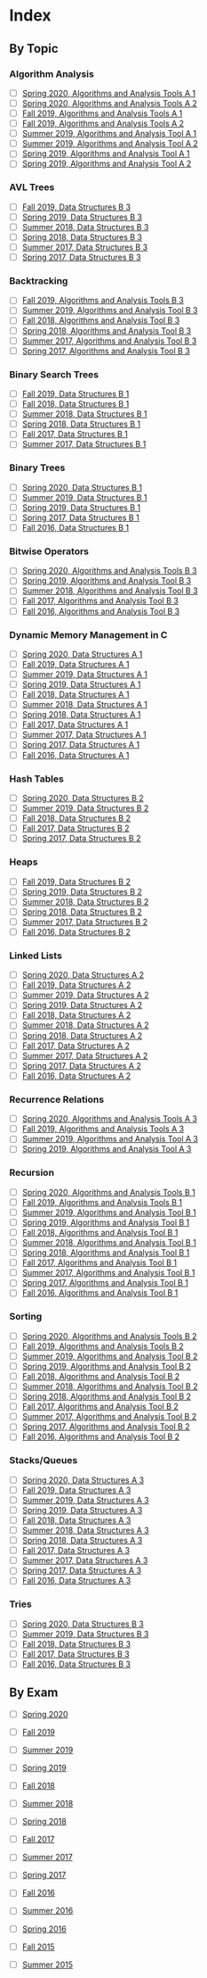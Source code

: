 # Index

## By Topic

### Algorithm Analysis

* [ ] [Spring 2020, Algorithms and Analysis Tools A 1](2020/spring-2020.md#a-1-algorithm-analysis)
* [ ] [Spring 2020, Algorithms and Analysis Tools A 2](2020/spring-2020.md#a-2-algorithm-analysis)
* [ ] [Fall 2019, Algorithms and Analysis Tools A 1](2019/fall-2019.md#a-1-algorithm-analysis)
* [ ] [Fall 2019, Algorithms and Analysis Tools A 2](2019/fall-2019.md#a-2-algorithm-analysis)
* [ ] [Summer 2019, Algorithms and Analysis Tool A 1](2019/summer-2019.md#a-1-algorithm-analysis)
* [ ] [Summer 2019, Algorithms and Analysis Tool A 2](2019/summer-2019.md#a-2-algorithm-analysis)
* [ ] [Spring 2019, Algorithms and Analysis Tool A 1](2019/spring-2019.md#a-1-algorithm-analysis)
* [ ] [Spring 2019, Algorithms and Analysis Tool A 2](2019/spring-2019.md#a-2-algorithm-analysis)

### AVL Trees

* [ ] [Fall 2019, Data Structures B 3](2019/fall-2019.md#b-3-avl-trees)
* [ ] [Spring 2019, Data Structures B 3](2019/spring-2019.md#b-3-avl-trees)
* [ ] [Summer 2018, Data Structures B 3](2018/summer-2018.md#b-3-avl-trees)
* [ ] [Spring 2018, Data Structures B 3](2018/spring-2018.md#b-3-avl-trees)
* [ ] [Summer 2017, Data Structures B 3](2017/summer-2017.md#b-3-avl-trees)
* [ ] [Spring 2017, Data Structures B 3](2017/spring-2017.md#b-3-avl-trees)

### Backtracking

* [ ] [Fall 2019, Algorithms and Analysis Tools B 3](2019/fall-2019.md#b-3-backtracking)
* [ ] [Summer 2019, Algorithms and Analysis Tool B 3](2019/summer-2019.md#b-3-backtracking)
* [ ] [Fall 2018, Algorithms and Analysis Tool B 3](2018/fall-2018.md#b-3-backtracking)
* [ ] [Spring 2018, Algorithms and Analysis Tool B 3](2018/spring-2018.md#b-3-backtracking)
* [ ] [Summer 2017, Algorithms and Analysis Tool B 3](2017/summer-2017.md#b-3-backtracking)
* [ ] [Spring 2017, Algorithms and Analysis Tool B 3](2017/spring-2017.md#b-3-backtracking)

### Binary Search Trees

* [ ] [Fall 2019, Data Structures B 1](2019/fall-2019.md#b-1-binary-search-trees)
* [ ] [Fall 2018, Data Structures B 1](2018/fall-2018.md#b-1-binary-search-trees)
* [ ] [Summer 2018, Data Structures B 1](2018/summer-2018.md#b-1-binary-search-trees)
* [ ] [Spring 2018, Data Structures B 1](2018/spring-2018.md#b-1-binary-search-trees)
* [ ] [Fall 2017, Data Structures B 1](2017/fall-2017.md#b-1-binary-search-trees)
* [ ] [Summer 2017, Data Structures B 1](2017/summer-2017.md#b-1-binary-search-trees)

### Binary Trees

* [ ] [Spring 2020, Data Structures B 1](2020/spring-2020.md#b-1-binary-trees)
* [ ] [Summer 2019, Data Structures B 1](2019/summer-2019.md#b-1-binary-trees)
* [ ] [Spring 2019, Data Structures B 1](2019/spring-2019.md#b-1-binary-trees)
* [ ] [Spring 2017, Data Structures B 1](2017/spring-2017.md#b-1-binary-trees)
* [ ] [Fall 2016, Data Structures B 1](2016/fall-2016.md#b-1-binary-trees)

### Bitwise Operators

* [ ] [Spring 2020, Algorithms and Analysis Tools B 3](2020/spring-2020.md#b-3-bitwise-operators)
* [ ] [Spring 2019, Algorithms and Analysis Tool B 3](2019/spring-2019.md#b-3-bitwise-operators)
* [ ] [Summer 2018, Algorithms and Analysis Tool B 3](2018/summer-2018.md#b-3-bitwise-operators)
* [ ] [Fall 2017, Algorithms and Analysis Tool B 3](2017/fall-2017.md#b-3-bitwise-operators)
* [ ] [Fall 2016, Algorithms and Analysis Tool B 3](2016/fall-2016.md#b-3-bitwise-operators)

### Dynamic Memory Management in C

* [ ] [Spring 2020, Data Structures A 1](2020/spring-2020.md#1a-dynamic-memory-management-in-c)
* [ ] [Fall 2019, Data Structures A 1](2019/fall-2019.md#a-1-dynamic-memory-management-in-c)
* [ ] [Summer 2019, Data Structures A 1](2019/summer-2019.md#a-1-dynamic-memory-management-in-c)
* [ ] [Spring 2019, Data Structures A 1](2019/spring-2019.md#a-1-dynamic-memory-management-in-c)
* [ ] [Fall 2018, Data Structures A 1](2018/fall-2018.md#a-1-dynamic-memory-management-in-c)
* [ ] [Summer 2018, Data Structures A 1](2018/summer-2018.md#a-1-dynamic-memory-management-in-c)
* [ ] [Spring 2018, Data Structures A 1](2018/spring-2018.md#a-1-dynamic-memory-management-in-c)
* [ ] [Fall 2017, Data Structures A 1](2017/fall-2017.md#a-1-dynamic-memory-management-in-c)
* [ ] [Summer 2017, Data Structures A 1](2017/summer-2017.md#a-1-dynamic-memory-management-in-c)
* [ ] [Spring 2017, Data Structures A 1](2017/spring-2017.md#a-1-dynamic-memory-management-in-c)
* [ ] [Fall 2016, Data Structures A 1](2016/fall-2016.md#a-1-dynamic-memory-management-in-c)

### Hash Tables

* [ ] [Spring 2020, Data Structures B 2](2020/spring-2020.md#b-2-hash-tables)
* [ ] [Summer 2019, Data Structures B 2](2019/summer-2019.md#b-2-hash-tables)
* [ ] [Fall 2018, Data Structures B 2](2018/fall-2018.md#b-2-hash-tables)
* [ ] [Fall 2017, Data Structures B 2](2017/fall-2017.md#b-2-hash-tables)
* [ ] [Spring 2017, Data Structures B 2](2017/spring-2017.md#b-2-hash-maps)

### Heaps

* [ ] [Fall 2019, Data Structures B 2](2019/fall-2019.md#b-2-heaps)
* [ ] [Spring 2019, Data Structures B 2](2019/spring-2019.md#b-2-heaps)
* [ ] [Summer 2018, Data Structures B 2](2018/summer-2018.md#b-2-heaps)
* [ ] [Spring 2018, Data Structures B 2](2018/spring-2018.md#b-2-binary-heaps)
* [ ] [Summer 2017, Data Structures B 2](2017/summer-2017.md#b-2-heaps)
* [ ] [Fall 2016, Data Structures B 2](2016/fall-2016.md#b-2-binary-heaps)

### Linked Lists

* [ ] [Spring 2020, Data Structures A 2](2020/spring-2020.md#a-2-linked-lists)
* [ ] [Fall 2019, Data Structures A 2](2019/fall-2019.md#a-2-linked-lists)
* [ ] [Summer 2019, Data Structures A 2](2019/summer-2019.md#a-2-linked-lists)
* [ ] [Spring 2019, Data Structures A 2](2019/spring-2019.md#a-2-linked-lists)
* [ ] [Fall 2018, Data Structures A 2](2018/fall-2018.md#a-2-linked-lists)
* [ ] [Summer 2018, Data Structures A 2](2018/summer-2018.md#a-2-linked-lists)
* [ ] [Spring 2018, Data Structures A 2](2018/spring-2018.md#a-2-linked-lists)
* [ ] [Fall 2017, Data Structures A 2](2017/fall-2017.md#a-2-linked-lists)
* [ ] [Summer 2017, Data Structures A 2](2017/summer-2017.md#a-2-linked-lists)
* [ ] [Spring 2017, Data Structures A 2](2017/spring-2017.md#a-2-linked-lists)
* [ ] [Fall 2016, Data Structures A 2](2016/fall-2016.md#a-2-linked-lists)

### Recurrence Relations

* [ ] [Spring 2020, Algorithms and Analysis Tools A 3](2020/spring-2020.md#a-3-recurrence-relations)
* [ ] [Fall 2019, Algorithms and Analysis Tools A 3](2019/fall-2019.md#a-3-recurrence-relations)
* [ ] [Summer 2019, Algorithms and Analysis Tool A 3](2019/summer-2019.md#a-3-recurrence-relations)
* [ ] [Spring 2019, Algorithms and Analysis Tool A 3](2019/spring-2019.md#a-3-summations-and-recurrence-relations)

### Recursion

* [ ] [Spring 2020, Algorithms and Analysis Tools B 1](2020/spring-2020.md#b-1-recursive-coding)
* [ ] [Fall 2019, Algorithms and Analysis Tools B 1](2019/fall-2019.md#b-1-recursive-coding)
* [ ] [Summer 2019, Algorithms and Analysis Tool B 1](2019/summer-2019.md#b-1-recursive-coding)
* [ ] [Spring 2019, Algorithms and Analysis Tool B 1](2019/spring-2019.md#b-1-recursive-coding)
* [ ] [Fall 2018, Algorithms and Analysis Tool B 1](2018/fall-2018.md#b-1-recursive-coding)
* [ ] [Summer 2018, Algorithms and Analysis Tool B 1](2018/summer-2018.md#b-1-recursive-coding)
* [ ] [Spring 2018, Algorithms and Analysis Tool B 1](2018/spring-2018.md#b-1-recursive-coding)
* [ ] [Fall 2017, Algorithms and Analysis Tool B 1](2017/fall-2017.md#b-1-recursive-coding)
* [ ] [Summer 2017, Algorithms and Analysis Tool B 1](2017/summer-2017.md#b-1-recursive-coding)
* [ ] [Spring 2017, Algorithms and Analysis Tool B 1](2017/spring-2017.md#b-1-recursive-coding)
* [ ] [Fall 2016, Algorithms and Analysis Tool B 1](2016/fall-2016.md#b-1-recursive-coding)

### Sorting

* [ ] [Spring 2020, Algorithms and Analysis Tools B 2](2020/spring-2020.md#b-2-sorting)
* [ ] [Fall 2019, Algorithms and Analysis Tools B 2](2019/fall-2019.md#b-2-sorting)
* [ ] [Summer 2019, Algorithms and Analysis Tool B 2](2019/summer-2019.md#b-2-sorting)
* [ ] [Spring 2019, Algorithms and Analysis Tool B 2](2019/spring-2019.md#b-2-sorting)
* [ ] [Fall 2018, Algorithms and Analysis Tool B 2](2018/fall-2018.md#b-2-sorting)
* [ ] [Summer 2018, Algorithms and Analysis Tool B 2](2018/summer-2018.md#b-2-sorting)
* [ ] [Spring 2018, Algorithms and Analysis Tool B 2](2018/spring-2018.md#b-2-sorting)
* [ ] [Fall 2017, Algorithms and Analysis Tool B 2](2017/fall-2017.md#b-2-sorting)
* [ ] [Summer 2017, Algorithms and Analysis Tool B 2](2017/summer-2017.md#b-2-sorting)
* [ ] [Spring 2017, Algorithms and Analysis Tool B 2](2017/spring-2017.md#b-2-sorting)
* [ ] [Fall 2016, Algorithms and Analysis Tool B 2](2016/fall-2016.md#b-2-sorting)

### Stacks/Queues

* [ ] [Spring 2020, Data Structures A 3](2020/spring-2020.md#a-3-stacks)
* [ ] [Fall 2019, Data Structures A 3](2019/fall-2019.md#a-3-stacks)
* [ ] [Summer 2019, Data Structures A 3](2019/summer-2019.md#a-3-stacks)
* [ ] [Spring 2019, Data Structures A 3](2019/spring-2019.md#a-3-stacks-and-queues)
* [ ] [Fall 2018, Data Structures A 3](2018/fall-2018.md#a-3-stacks-queues)
* [ ] [Summer 2018, Data Structures A 3](2018/summer-2018.md#a-3-stacks)
* [ ] [Spring 2018, Data Structures A 3](2018/spring-2018.md#a-3-stacks)
* [ ] [Fall 2017, Data Structures A 3](2017/fall-2017.md#a-3-stacks)
* [ ] [Summer 2017, Data Structures A 3](2017/summer-2017.md#a-3-stacks)
* [ ] [Spring 2017, Data Structures A 3](2017/spring-2017.md#a-3-queues)
* [ ] [Fall 2016, Data Structures A 3](2016/fall-2016.md#a-3-stacks-infix-to-postfix-conversion)

### Tries

* [ ] [Spring 2020, Data Structures B 3](2020/spring-2020.md#b-3-tries)
* [ ] [Summer 2019, Data Structures B 3](2019/summer-2019.md#b-3-tries)
* [ ] [Fall 2018, Data Structures B 3](2018/fall-2018.md#b-3-tries)
* [ ] [Fall 2017, Data Structures B 3](2017/fall-2017.md#b-3-tries)
* [ ] [Fall 2016, Data Structures B 3](2016/fall-2016.md#b-3-tries)

## By Exam

* [ ] [Spring 2020](2020/spring-2020.md)
* [ ] [Fall 2019](2019/fall-2019.md)
* [ ] [Summer 2019](2019/summer-2019.md)
* [ ] [Spring 2019](2019/spring-2019.md)
* [ ] [Fall 2018](2018/fall-2018.md)
* [ ] [Summer 2018](2018/summer-2018.md)
* [ ] [Spring 2018](2018/spring-2018.md)
* [ ] [Fall 2017](2017/fall-2017.md)
* [ ] [Summer 2017](2017/summer-2017.md)
* [ ] [Spring 2017](2017/spring-2017.md)
* [ ] [Fall 2016](2016/fall-2016.md)
* [ ] [Summer 2016](2016/summer-2016.md)
* [ ] [Spring 2016](2016/spring-2016.md)
* [ ] [Fall 2015](2015/fall-2015.md)
* [ ] [Summer 2015](2015/summer-2015.md)

